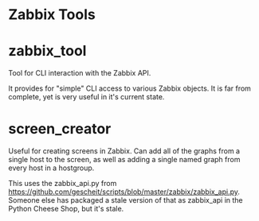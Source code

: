 Zabbix Tools
===========

# zabbix_tool
Tool for CLI interaction with the Zabbix API.

It provides for "simple" CLI access to various Zabbix objects.  It is far
from complete, yet is very useful in it's current state.

# screen_creator

Useful for creating screens in Zabbix.  Can add all of the graphs from a
single host to the screen, as well as adding a single named graph from
every host in a hostgroup.

This uses the zabbix_api.py from
https://github.com/gescheit/scripts/blob/master/zabbix/zabbix_api.py.
Someone else has packaged a stale version of that as zabbix_api in the
Python Cheese Shop, but it's stale.
